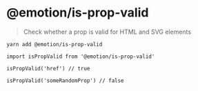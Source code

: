 <span class="citation" data-cites="emotion/is-prop-valid">@emotion/is-prop-valid</span>
=======================================================================================

> Check whether a prop is valid for HTML and SVG elements

    yarn add @emotion/is-prop-valid

    import isPropValid from '@emotion/is-prop-valid'

    isPropValid('href') // true

    isPropValid('someRandomProp') // false
